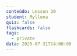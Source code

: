 ```yaml
---
conteúdo: Lesson 30
student: Myllena
quiz: false
flashcards: false
tags:
  - private
data: 2025-07-31T14:00:00
---
```


